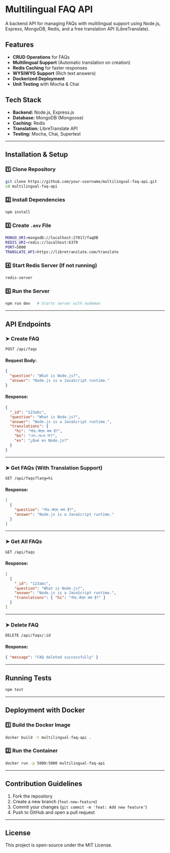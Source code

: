 # Multilingual FAQ API

A backend API for managing FAQs with multilingual support using Node.js, Express, MongoDB, Redis, and a free translation API (LibreTranslate).

## Features
- **CRUD Operations** for FAQs
- **Multilingual Support** (Automatic translation on creation)
- **Redis Caching** for faster responses
- **WYSIWYG Support** (Rich text answers)
- **Dockerized Deployment**
- **Unit Testing** with Mocha & Chai

## Tech Stack
- **Backend:** Node.js, Express.js
- **Database:** MongoDB (Mongoose)
- **Caching:** Redis
- **Translation:** LibreTranslate API
- **Testing:** Mocha, Chai, Supertest

---

## Installation & Setup

### 1️⃣ Clone Repository
```sh
git clone https://github.com/your-username/multilingual-faq-api.git
cd multilingual-faq-api
```

### 2️⃣ Install Dependencies
```sh
npm install
```

### 3️⃣ Create `.env` File
```sh
MONGO_URI=mongodb://localhost:27017/faqDB
REDIS_URI=redis://localhost:6379
PORT=5000
TRANSLATE_API=https://libretranslate.com/translate
```

### 4️⃣ Start Redis Server (If not running)
```sh
redis-server
```

### 5️⃣ Run the Server
```sh
npm run dev   # Starts server with nodemon
```

---

## API Endpoints

### ➤ **Create FAQ**
`POST /api/faqs`
#### **Request Body:**
```json
{
  "question": "What is Node.js?",
  "answer": "Node.js is a JavaScript runtime."
}
```
#### **Response:**
```json
{
  "_id": "123abc",
  "question": "What is Node.js?",
  "answer": "Node.js is a JavaScript runtime.",
  "translations": {
    "hi": "नोड.जेएस क्या है?",
    "bn": "নোড.জেএস কি?",
    "es": "¿Qué es Node.js?"
  }
}
```

---

### ➤ **Get FAQs (With Translation Support)**
`GET /api/faqs?lang=hi`
#### **Response:**
```json
[
  {
    "question": "नोड.जेएस क्या है?",
    "answer": "Node.js is a JavaScript runtime."
  }
]
```

---

### ➤ **Get All FAQs**
`GET /api/faqs`
#### **Response:**
```json
[
  {
    "_id": "123abc",
    "question": "What is Node.js?",
    "answer": "Node.js is a JavaScript runtime.",
    "translations": { "hi": "नोड.जेएस क्या है?" }
  }
]
```

---

### ➤ **Delete FAQ**
`DELETE /api/faqs/:id`
#### **Response:**
```json
{ "message": "FAQ deleted successfully" }
```

---

## Running Tests
```sh
npm test
```

---

## Deployment with Docker
### 1️⃣ Build the Docker Image
```sh
docker build -t multilingual-faq-api .
```

### 2️⃣ Run the Container
```sh
docker run -p 5000:5000 multilingual-faq-api
```

---

## Contribution Guidelines
1. Fork the repository
2. Create a new branch (`feat-new-feature`)
3. Commit your changes (`git commit -m 'feat: Add new feature'`)
4. Push to GitHub and open a pull request

---

## License
This project is open-source under the MIT License.

